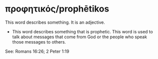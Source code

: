 # προφητικός/prophētikos
This word describes something. It is an adjective.
* This word describes something that is prophetic. This word is used to talk about messages that come from God or the people who speak those messages to others.

See: Romans 16:26; 2 Peter 1:19
